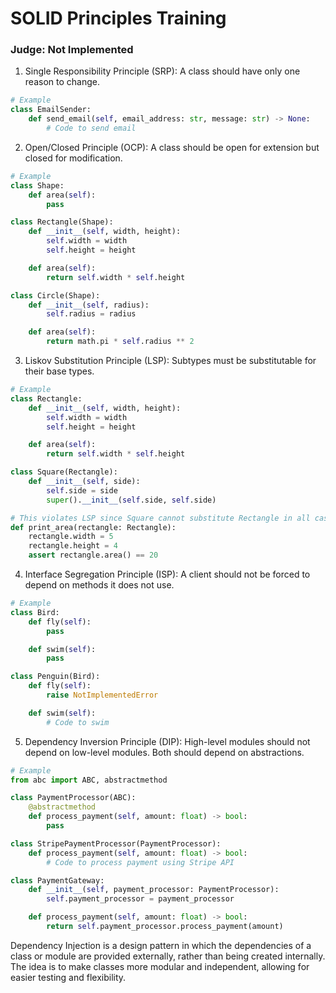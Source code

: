 # SOLID Principles Training
### Judge: Not Implemented

1. Single Responsibility Principle (SRP): A class should have only one reason to change.
```python
# Example
class EmailSender:
    def send_email(self, email_address: str, message: str) -> None:
        # Code to send email
```

2. Open/Closed Principle (OCP): A class should be open for extension but closed for modification.
```python
# Example
class Shape:
    def area(self):
        pass

class Rectangle(Shape):
    def __init__(self, width, height):
        self.width = width
        self.height = height

    def area(self):
        return self.width * self.height

class Circle(Shape):
    def __init__(self, radius):
        self.radius = radius

    def area(self):
        return math.pi * self.radius ** 2
```
3. Liskov Substitution Principle (LSP): Subtypes must be substitutable for their base types.
```python
# Example
class Rectangle:
    def __init__(self, width, height):
        self.width = width
        self.height = height

    def area(self):
        return self.width * self.height

class Square(Rectangle):
    def __init__(self, side):
        self.side = side
        super().__init__(self.side, self.side)

# This violates LSP since Square cannot substitute Rectangle in all cases
def print_area(rectangle: Rectangle):
    rectangle.width = 5
    rectangle.height = 4
    assert rectangle.area() == 20
```
4. Interface Segregation Principle (ISP): A client should not be forced to depend on methods it does not use.
```python
# Example
class Bird:
    def fly(self):
        pass

    def swim(self):
        pass

class Penguin(Bird):
    def fly(self):
        raise NotImplementedError

    def swim(self):
        # Code to swim
```
5. Dependency Inversion Principle (DIP): High-level modules should not depend on low-level modules. Both should depend on abstractions.
```python
# Example
from abc import ABC, abstractmethod

class PaymentProcessor(ABC):
    @abstractmethod
    def process_payment(self, amount: float) -> bool:
        pass

class StripePaymentProcessor(PaymentProcessor):
    def process_payment(self, amount: float) -> bool:
        # Code to process payment using Stripe API

class PaymentGateway:
    def __init__(self, payment_processor: PaymentProcessor):
        self.payment_processor = payment_processor

    def process_payment(self, amount: float) -> bool:
        return self.payment_processor.process_payment(amount)
```
Dependency Injection is a design pattern in which the dependencies of a class or module are provided externally, rather than being created internally. The idea is to make classes more modular and independent, allowing for easier testing and flexibility.
